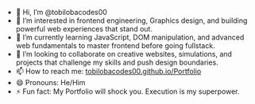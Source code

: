 - 👋 Hi, I’m @tobilobacodes00  
- 👀 I’m interested in frontend engineering, Graphics design, and building powerful web experiences that stand out.  
- 🌱 I’m currently learning JavaScript, DOM manipulation, and advanced web fundamentals to master frontend before going fullstack.  
- 💞️ I’m looking to collaborate on creative websites, simulations, and projects that challenge my skills and push design boundaries.  
- 📫 How to reach me: [tobilobacodes00.github.io/Portfolio](https://tobilobacodes00.github.io/Portfolio/)  
- 😄 Pronouns: He/Him  
- ⚡ Fun fact: My Portfolio will shock you. Execution is my superpower.  

<!---
tobilobacodes00/tobilobacodes00 is a ✨ special ✨ repository because its `README.md` (this file) appears on your GitHub profile.
You can click the Preview link to take a look at your changes.
--->
